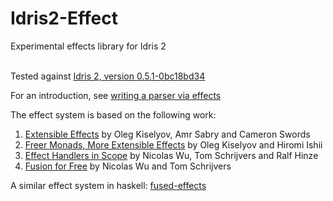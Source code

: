 # Idris2-Effect
Experimental effects library for Idris 2

<BR>Tested against [Idris 2, version 0.5.1-0bc18bd34](https://github.com/idris-lang/Idris2/tree/0bc18bd34a53824cafa5a72d7790ca380648636a)

For an introduction, see [writing a parser via effects](/docs/example-parser.md)

The effect system is based on the following work:
 1. [Extensible Effects](http://okmij.org/ftp/Haskell/extensible/exteff.pdf) by Oleg Kiselyov, Amr Sabry and Cameron Swords
 2. [Freer Monads, More Extensible Effects](http://okmij.org/ftp/Haskell/extensible/more.pdf) by Oleg Kiselyov and Hiromi Ishii
 3. [Effect Handlers in Scope](http://www.cs.ox.ac.uk/people/nicolas.wu/papers/Scope.pdf) by Nicolas Wu, Tom Schrijvers and Ralf Hinze
 4. [Fusion for Free](https://people.cs.kuleuven.be/~tom.schrijvers/Research/papers/mpc2015.pdf) by Nicolas Wu and Tom Schrijvers

A similar effect system in haskell: [fused-effects](https://github.com/fused-effects/fused-effects)
